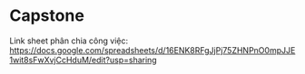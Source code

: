 # Capstone

Link sheet phân chia công việc:
https://docs.google.com/spreadsheets/d/16ENK8RFgJjPj75ZHNPnO0mpJJE1wit8sFwXvjCcHduM/edit?usp=sharing
